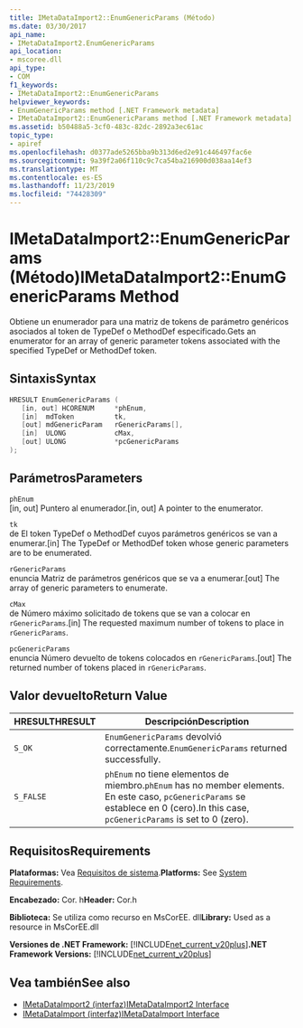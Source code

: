 ```yaml
---
title: IMetaDataImport2::EnumGenericParams (Método)
ms.date: 03/30/2017
api_name:
- IMetaDataImport2.EnumGenericParams
api_location:
- mscoree.dll
api_type:
- COM
f1_keywords:
- IMetaDataImport2::EnumGenericParams
helpviewer_keywords:
- EnumGenericParams method [.NET Framework metadata]
- IMetaDataImport2::EnumGenericParams method [.NET Framework metadata]
ms.assetid: b50488a5-3cf0-483c-82dc-2892a3ec61ac
topic_type:
- apiref
ms.openlocfilehash: d0377ade5265bba9b313d6ed2e91c446497fac6e
ms.sourcegitcommit: 9a39f2a06f110c9c7ca54ba216900d038aa14ef3
ms.translationtype: MT
ms.contentlocale: es-ES
ms.lasthandoff: 11/23/2019
ms.locfileid: "74428309"
---
```

# <a name="imetadataimport2enumgenericparams-method"></a><span data-ttu-id="ac2ba-102">IMetaDataImport2::EnumGenericParams (Método)</span><span class="sxs-lookup"><span data-stu-id="ac2ba-102">IMetaDataImport2::EnumGenericParams Method</span></span>
<span data-ttu-id="ac2ba-103">Obtiene un enumerador para una matriz de tokens de parámetro genéricos asociados al token de TypeDef o MethodDef especificado.</span><span class="sxs-lookup"><span data-stu-id="ac2ba-103">Gets an enumerator for an array of generic parameter tokens associated with the specified TypeDef or MethodDef token.</span></span>  
  
## <a name="syntax"></a><span data-ttu-id="ac2ba-104">Sintaxis</span><span class="sxs-lookup"><span data-stu-id="ac2ba-104">Syntax</span></span>  
  
```cpp
HRESULT EnumGenericParams (  
   [in, out] HCORENUM     *phEnum,   
   [in]  mdToken          tk,  
   [out] mdGenericParam   rGenericParams[],   
   [in]  ULONG            cMax,   
   [out] ULONG            *pcGenericParams  
);  
```  
  
## <a name="parameters"></a><span data-ttu-id="ac2ba-105">Parámetros</span><span class="sxs-lookup"><span data-stu-id="ac2ba-105">Parameters</span></span>  
 `phEnum`  
 <span data-ttu-id="ac2ba-106">[in, out] Puntero al enumerador.</span><span class="sxs-lookup"><span data-stu-id="ac2ba-106">[in, out] A pointer to the enumerator.</span></span>  
  
 `tk`  
 <span data-ttu-id="ac2ba-107">de El token TypeDef o MethodDef cuyos parámetros genéricos se van a enumerar.</span><span class="sxs-lookup"><span data-stu-id="ac2ba-107">[in] The TypeDef or MethodDef token whose generic parameters are to be enumerated.</span></span>  
  
 `rGenericParams`  
 <span data-ttu-id="ac2ba-108">enuncia Matriz de parámetros genéricos que se va a enumerar.</span><span class="sxs-lookup"><span data-stu-id="ac2ba-108">[out] The array of generic parameters to enumerate.</span></span>  
  
 `cMax`  
 <span data-ttu-id="ac2ba-109">de Número máximo solicitado de tokens que se van a colocar en `rGenericParams`.</span><span class="sxs-lookup"><span data-stu-id="ac2ba-109">[in] The requested maximum number of tokens to place in `rGenericParams`.</span></span>  
  
 `pcGenericParams`  
 <span data-ttu-id="ac2ba-110">enuncia Número devuelto de tokens colocados en `rGenericParams`.</span><span class="sxs-lookup"><span data-stu-id="ac2ba-110">[out] The returned number of tokens placed in `rGenericParams`.</span></span>  
  
## <a name="return-value"></a><span data-ttu-id="ac2ba-111">Valor devuelto</span><span class="sxs-lookup"><span data-stu-id="ac2ba-111">Return Value</span></span>  
  
|<span data-ttu-id="ac2ba-112">HRESULT</span><span class="sxs-lookup"><span data-stu-id="ac2ba-112">HRESULT</span></span>|<span data-ttu-id="ac2ba-113">Descripción</span><span class="sxs-lookup"><span data-stu-id="ac2ba-113">Description</span></span>|  
|-------------|-----------------|  
|`S_OK`|<span data-ttu-id="ac2ba-114">`EnumGenericParams` devolvió correctamente.</span><span class="sxs-lookup"><span data-stu-id="ac2ba-114">`EnumGenericParams` returned successfully.</span></span>|  
|`S_FALSE`|<span data-ttu-id="ac2ba-115">`phEnum` no tiene elementos de miembro.</span><span class="sxs-lookup"><span data-stu-id="ac2ba-115">`phEnum` has no member elements.</span></span> <span data-ttu-id="ac2ba-116">En este caso, `pcGenericParams` se establece en 0 (cero).</span><span class="sxs-lookup"><span data-stu-id="ac2ba-116">In this case, `pcGenericParams` is set to 0 (zero).</span></span>|  
  
## <a name="requirements"></a><span data-ttu-id="ac2ba-117">Requisitos</span><span class="sxs-lookup"><span data-stu-id="ac2ba-117">Requirements</span></span>  
 <span data-ttu-id="ac2ba-118">**Plataformas:** Vea [Requisitos de sistema](../../../../docs/framework/get-started/system-requirements.md).</span><span class="sxs-lookup"><span data-stu-id="ac2ba-118">**Platforms:** See [System Requirements](../../../../docs/framework/get-started/system-requirements.md).</span></span>  
  
 <span data-ttu-id="ac2ba-119">**Encabezado:** Cor. h</span><span class="sxs-lookup"><span data-stu-id="ac2ba-119">**Header:** Cor.h</span></span>  
  
 <span data-ttu-id="ac2ba-120">**Biblioteca:** Se utiliza como recurso en MsCorEE. dll</span><span class="sxs-lookup"><span data-stu-id="ac2ba-120">**Library:** Used as a resource in MsCorEE.dll</span></span>  
  
 <span data-ttu-id="ac2ba-121">**Versiones de .NET Framework:** [!INCLUDE[net_current_v20plus](../../../../includes/net-current-v20plus-md.md)]</span><span class="sxs-lookup"><span data-stu-id="ac2ba-121">**.NET Framework Versions:** [!INCLUDE[net_current_v20plus](../../../../includes/net-current-v20plus-md.md)]</span></span>  
  
## <a name="see-also"></a><span data-ttu-id="ac2ba-122">Vea también</span><span class="sxs-lookup"><span data-stu-id="ac2ba-122">See also</span></span>

- [<span data-ttu-id="ac2ba-123">IMetaDataImport2 (interfaz)</span><span class="sxs-lookup"><span data-stu-id="ac2ba-123">IMetaDataImport2 Interface</span></span>](../../../../docs/framework/unmanaged-api/metadata/imetadataimport2-interface.md)
- [<span data-ttu-id="ac2ba-124">IMetaDataImport (interfaz)</span><span class="sxs-lookup"><span data-stu-id="ac2ba-124">IMetaDataImport Interface</span></span>](../../../../docs/framework/unmanaged-api/metadata/imetadataimport-interface.md)
